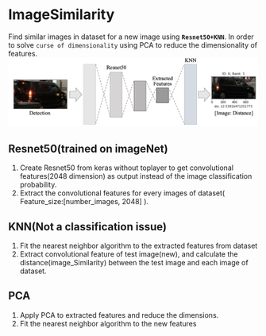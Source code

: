 # ImageSimilarity
Find similar images in dataset for a new image using **`Resnet50+KNN`**. In order to solve `curse of dimensionality` using PCA to reduce the dimensionality of features.
![](https://github.com/popCain/ImageSimilarity/blob/main/image/resnet50_knn.png)
## Resnet50(trained on imageNet)
1. Create Resnet50 from keras without toplayer to get convolutional features(2048 dimension) as output instead of the image classification probability.  
2. Extract the convolutional features for every images of dataset( Feature_size:[number_images, 2048] ).
## KNN(Not a classification issue)
1. Fit the nearest neighbor algorithm to the extracted features from dataset
2. Extract convolutional feature of test image(new), and calculate the distance(image_Similarity) between the test image and each image of dataset.
## PCA
1. Apply PCA to extracted features and reduce the dimensions.
2. Fit the nearest neighbor algorithm to the new features
